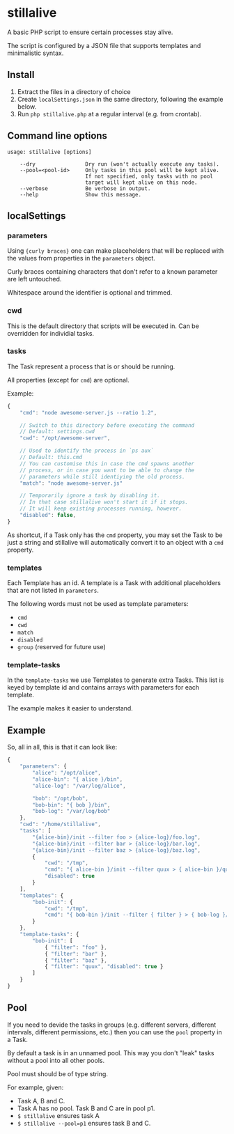 # stillalive

A basic PHP script to ensure certain processes stay alive.

The script is configured by a JSON file that supports
templates and minimalistic syntax.

## Install

1. Extract the files in a directory of choice
1. Create `localSettings.json` in the same directory, following
   the example below.
1. Run `php stillalive.php` at a regular interval (e.g. from
   crontab).

## Command line options

```
usage: stillalive [options]

    --dry                Dry run (won't actually execute any tasks).
    --pool=<pool-id>     Only tasks in this pool will be kept alive.
                         If not specified, only tasks with no pool
                         target will kept alive on this node.
    --verbose            Be verbose in output.
    --help               Show this message.
```

## localSettings

### parameters
Using `{curly braces}` one can make placeholders that will be
replaced with the values from properties in the `parameters`
object.

Curly braces containing characters that don't refer to a known
parameter are left untouched.

Whitespace around the identifier is optional and trimmed.

### cwd
This is the default directory that scripts will be executed in.
Can be overridden for individial tasks.

### tasks
The Task represent a process that is or should be running.

All properties (except for `cmd`) are optional.

Example:
```js
{
	"cmd": "node awesome-server.js --ratio 1.2",

	// Switch to this directory before executing the command
	// Default: settings.cwd
	"cwd": "/opt/awesome-server",

	// Used to identify the process in `ps aux`
	// Default: this.cmd
	// You can customise this in case the cmd spawns another
	// process, or in case you want to be able to change the
	// parameters while still identiying the old process.
	"match": "node awesome-server.js"

	// Temporarily ignore a task by disabling it.
	// In that case stillalive won't start it if it stops.
	// It will keep existing processes running, however.
	"disabled": false,
}
```

As shortcut, if a Task only has the `cmd` property, you may
set the Task to be just a string and stillalive will automatically
convert it to an object with a `cmd` property.

### templates

Each Template has an id. A template is a Task with additional
placeholders that are not listed in `parameters`.

The following words must not be used as template parameters:

* `cmd`
* `cwd`
* `match`
* `disabled`
* `group` (reserved for future use)

### template-tasks

In the `template-tasks` we use Templates to generate extra
Tasks. This list is keyed by template id and contains arrays
with parameters for each template.

The example makes it easier to understand.

## Example
So, all in all, this is that it can look like:
```js
{
	"parameters": {
		"alice": "/opt/alice",
		"alice-bin": "{ alice }/bin",
		"alice-log": "/var/log/alice",

		"bob": "/opt/bob",
		"bob-bin": "{ bob }/bin",
		"bob-log": "/var/log/bob"
	},
	"cwd": "/home/stillalive",
	"tasks": [
		"{alice-bin}/init --filter foo > {alice-log}/foo.log",
		"{alice-bin}/init --filter bar > {alice-log}/bar.log",
		"{alice-bin}/init --filter baz > {alice-log}/baz.log",
		{
			"cwd": "/tmp",
			"cmd": "{ alice-bin }/init --filter quux > { alice-bin }/quux.log",
			"disabled": true
		}
	],
	"templates": {
		"bob-init": {
			"cwd": "/tmp",
			"cmd": "{ bob-bin }/init --filter { filter } > { bob-log }/{ filter }.log"
		}
	},
	"template-tasks": {
		"bob-init": [
			{ "filter": "foo" },
			{ "filter": "bar" },
			{ "filter": "baz" },
			{ "filter": "quux", "disabled": true }
		]
	}
}
```

## Pool

If you need to devide the tasks in groups (e.g. different servers,
different intervals, different permissions, etc.) then you can use
the `pool` property in a Task.

By default a task is in an unnamed pool. This way you don't
"leak" tasks without a pool into all other pools.

Pool must should be of type string.

For example, given:

* Task A, B and C.
* Task A has no pool. Task B and C are in pool p1.
* `$ stillalive` ensures task A
* `$ stillalive --pool=p1` ensures task B and C.
